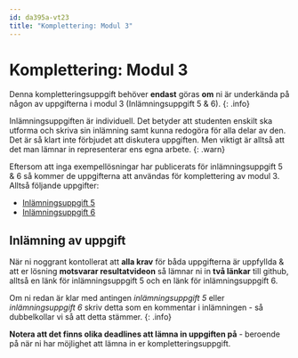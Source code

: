 ```yaml
---
id: da395a-vt23
title: "Komplettering: Modul 3"
---
```


# Komplettering: Modul 3

Denna kompletteringsuppgift behöver **endast** göras **om** ni är underkända på någon av uppgifterna i modul 3 (Inlämningsuppgift 5 & 6).
{: .info}

Inlämningsuppgiften är individuell. Det betyder att studenten enskilt ska utforma och skriva sin inlämning samt kunna redogöra för alla delar av den. Det är så klart inte förbjudet att diskutera uppgiften. Men viktigt är alltså att det man lämnar in representerar ens egna arbete.
{: .warn}

Eftersom att inga exempellösningar har publicerats för inlämningsuppgift 5 & 6 så kommer de uppgifterna att användas för komplettering av modul 3. Alltså följande uppgifter:

- [Inlämningsuppgift 5](../6-utvecklingsmetodik/i1/)
- [Inlämningsuppgift 6](../7-js-ramverk/i1/)

## Inlämning av uppgift

När ni noggrant kontollerat att **alla krav** för båda uppgifterna är uppfyllda & att er lösning **motsvarar resultatvideon** så lämnar ni in **två länkar** till github, alltså en länk för inlämningsuppgift 5 och en länk för inlämningsuppgift 6.

Om ni redan är klar med antingen *inlämningsuppgift 5* eller *inlämningsuppgift 6* skriv detta som en kommentar i inlämningen - så dubbelkollar vi så att detta stämmer.
{: .info}

**Notera att det finns olika deadlines att lämna in uppgiften på** - beroende på när ni har möjlighet att lämna in er kompletteringsuppgift.